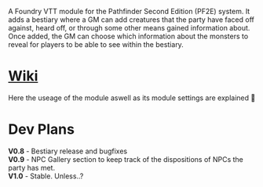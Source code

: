 A Foundry VTT module for the Pathfinder Second Edition (PF2E) system. It adds a bestiary where a GM can add creatures that the party have faced off against, heard off, or through some other means gained information about. Once added, the GM can choose which information about the monsters to reveal for players to be able to see within the bestiary.

# [Wiki](https://github.com/WBHarry/pf2e-bestiary-tracking/wiki)
Here the useage of the module aswell as its module settings are explained 🤖

# Dev Plans
**V0.8** - Bestiary release and bugfixes\
**V0.9** - NPC Gallery section to keep track of the dispositions of NPCs the party has met.\
**V1.0** - Stable. Unless..?
